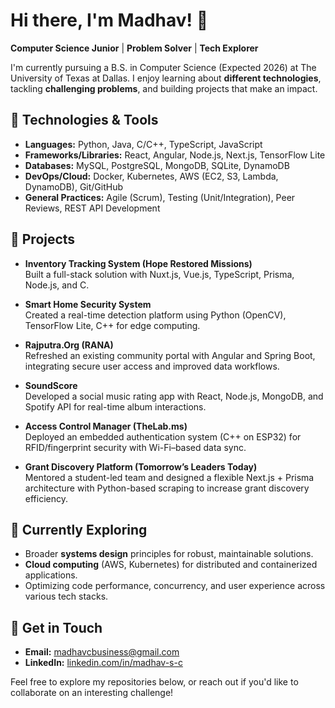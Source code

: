 # Hi there, I'm Madhav! 👋

**Computer Science Junior** | **Problem Solver** | **Tech Explorer**

I'm currently pursuing a B.S. in Computer Science (Expected 2026) at The University of Texas at Dallas. I enjoy learning about **different technologies**, tackling **challenging problems**, and building projects that make an impact.

## 🔧 Technologies & Tools
- **Languages:** Python, Java, C/C++, TypeScript, JavaScript
- **Frameworks/Libraries:** React, Angular, Node.js, Next.js, TensorFlow Lite
- **Databases:** MySQL, PostgreSQL, MongoDB, SQLite, DynamoDB
- **DevOps/Cloud:** Docker, Kubernetes, AWS (EC2, S3, Lambda, DynamoDB), Git/GitHub
- **General Practices:** Agile (Scrum), Testing (Unit/Integration), Peer Reviews, REST API Development

## 🚀 Projects
- **Inventory Tracking System (Hope Restored Missions)**  
  Built a full-stack solution with Nuxt.js, Vue.js, TypeScript, Prisma, Node.js, and C.

- **Smart Home Security System**  
  Created a real-time detection platform using Python (OpenCV), TensorFlow Lite, C++ for edge computing.

- **Rajputra.Org (RANA)**  
  Refreshed an existing community portal with Angular and Spring Boot, integrating secure user access and improved data workflows.

- **SoundScore**  
  Developed a social music rating app with React, Node.js, MongoDB, and Spotify API for real-time album interactions.

- **Access Control Manager (TheLab.ms)**  
  Deployed an embedded authentication system (C++ on ESP32) for RFID/fingerprint security with Wi-Fi–based data sync.

- **Grant Discovery Platform (Tomorrow’s Leaders Today)**  
  Mentored a student-led team and designed a flexible Next.js + Prisma architecture with Python-based scraping to increase grant discovery efficiency.

## 🌱 Currently Exploring
- Broader **systems design** principles for robust, maintainable solutions.
- **Cloud computing** (AWS, Kubernetes) for distributed and containerized applications.
- Optimizing code performance, concurrency, and user experience across various tech stacks.

## 🤝 Get in Touch
- **Email:** [madhavcbusiness@gmail.com](mailto:madhavcbusiness@gmail.com)
- **LinkedIn:** [linkedin.com/in/madhav-s-c](https://www.linkedin.com/in/madhav-s-c)

Feel free to explore my repositories below, or reach out if you'd like to collaborate on an interesting challenge!
